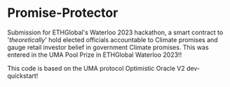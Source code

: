 # Promise-Protector
Submission for ETHGlobal's Waterloo 2023 hackathon, a smart contract to '*theoretically*' hold elected officials accountable to Climate promises and gauge retail investor belief in government Climate promises. This was entered in the UMA Pool Prize in ETHGlobal Waterloo 2023!!

This code is based on the UMA protocol Optimistic Oracle V2 dev-quickstart!
